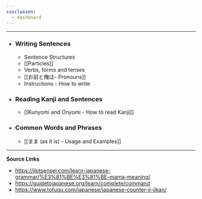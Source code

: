 ```yaml
---
cssclasses:
  - dashboard
---
```

---

- ### Writing Sentences
	- Sentence Structures
	- [[Particles]]
	- Verbs, forms and tenses
	- [[お前と俺は- Pronouns]]
	- Instructions - How to write
- ### Reading Kanji and Sentences
	- [[Kunyomi and Onyomi - How to read Kanji]]
- ### Common Words and Phrases
	- [[まま (as it is) - Usage and Examples]]

---


**Source Links**
- https://jlptsensei.com/learn-japanese-grammar/%E3%81%BE%E3%81%BE-mama-meaning/ 
- https://guidetojapanese.org/learn/complete/command 
- https://www.tofugu.com/japanese/japanese-counter-ji-jikan/ 